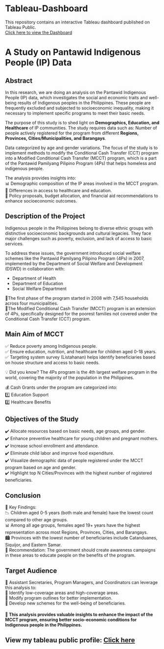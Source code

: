 # Tableau-Dashboard
This repository contains an interactive Tableau dashboard published on Tableau Public.                                                                                        
[Click here to view the Dashboard](https://public.tableau.com/views/PhilippinesMCCTProgramDashboard/Dashboard1?:language=en-US&:sid=&:redirect=auth&:display_count=n&:origin=viz_share_link)

# A Study on Pantawid Indigenous People (IP) Data
## Abstract
In this research, we are doing an analysis on the Pantawid Indigenous People (IP) data, which investigates the social and economic traits and well-being results of Indigenous peoples in the Philippines. These people are frequently excluded and subjected to socioeconomic inequality, making it necessary to implement specific programs to meet their basic needs.

The purpose of this study is to shed light on **Demographics, Education, and Healthcare** of IP communities. The study requires data such as: Number of people actively registered for the program from different **Regions, Provinces, Cities/Municipalities, and Barangays**.

Data categorized by age and gender variations.
The focus of the study is to implement methods to modify the Conditional Cash Transfer (CCT) program into a Modified Conditional Cash Transfer (MCCT) program, which is a part of the Pantawid Pamilyang Pilipino Program (4Ps) that helps homeless and indigenous people.

The analysis provides insights into:                                                                                                                                
📊 Demographic composition of the IP areas involved in the MCCT program.                                                                                
🏥 Differences in access to healthcare and education.                                                                                                            
📢 Policy proposals, budget allocation, and financial aid recommendations to enhance socioeconomic outcomes.                                                              

## Description of the Project
Indigenous people in the Philippines belong to diverse ethnic groups with distinctive socioeconomic backgrounds and cultural legacies. They face major challenges such as poverty, exclusion, and lack of access to basic services.

To address these issues, the government introduced social welfare schemes like the Pantawid Pamilyang Pilipino Program (4Ps) in 2007, implemented by the Department of Social Welfare and Development (DSWD) in collaboration with:

- Department of Health
- Department of Education
- Social Welfare Department
  
🔹The first phase of the program started in 2008 with 7,545 households across four municipalities.                                                                   
🔹The Modified Conditional Cash Transfer (MCCT) program is an extension of 4Ps, specifically designed for the poorest families not covered under the Conditional Cash Transfer (CCT) program.

## Main Aim of MCCT                                                                                                      
✅ Reduce poverty among Indigenous people.                                                                                
✅ Ensure education, nutrition, and healthcare for children aged 0-18 years.                                                       
✅ Targeting system survey (Listahanan) helps identify beneficiaries based on house structure and access to basic needs.

💡 Did you know? The 4Ps program is the 4th largest welfare program in the world, covering the majority of the population in the Philippines.

💰 Cash Grants under the program are categorized into:                                                                                                         
1️⃣ Education Support                                                                                                                                             
2️⃣ Healthcare Benefits

## Objectives of the Study                                                                                                                           
✔️ Allocate resources based on basic needs, age groups, and gender.                                                                           
✔️ Enhance preventive healthcare for young children and pregnant mothers.                                                                           
✔️ Increase school enrollment and attendance.                                                                                                                          
✔️ Eliminate child labor and improve food expenditure.                                                                                                       
✔️ Visualize demographic data of people registered under the MCCT program based on age and gender.                                                             
✔️ Highlight top N Cities/Provinces with the highest number of registered beneficiaries.                                                                           

## Conclusion                                                                                                                                                         
📌 Key Findings:                                                                                                                                             
📉 Children aged 0-5 years (both male and female) have the lowest count compared to other age groups.                                                             
📊 Among all age groups, females aged 19+ years have the highest representation across most Regions, Provinces, Cities, and Barangays.                                   
🏙️ Provinces with the lowest number of beneficiaries include Catanduanes, Siquijor, and Eastern Samar.                                                             
📢 Recommendation: The government should create awareness campaigns in these areas to educate people on the benefits of the program.                                     

## Target Audience                                                                                                                                         
🎯 Assistant Secretaries, Program Managers, and Coordinators can leverage this analysis to:                                                                      
🔹 Identify low-coverage areas and high-coverage areas.                                                             
🔹 Modify program outlines for better implementation.                                                                                         
🔹 Develop new schemes for the well-being of beneficiaries.                                                                                                           

#### 🚀 This analysis provides valuable insights to enhance the impact of the MCCT program, ensuring better socio-economic conditions for Indigenous people in the Philippines.

## View my tableau public profile: [Click here](https://public.tableau.com/app/profile/rakesh.sarma.karra/vizzes)
